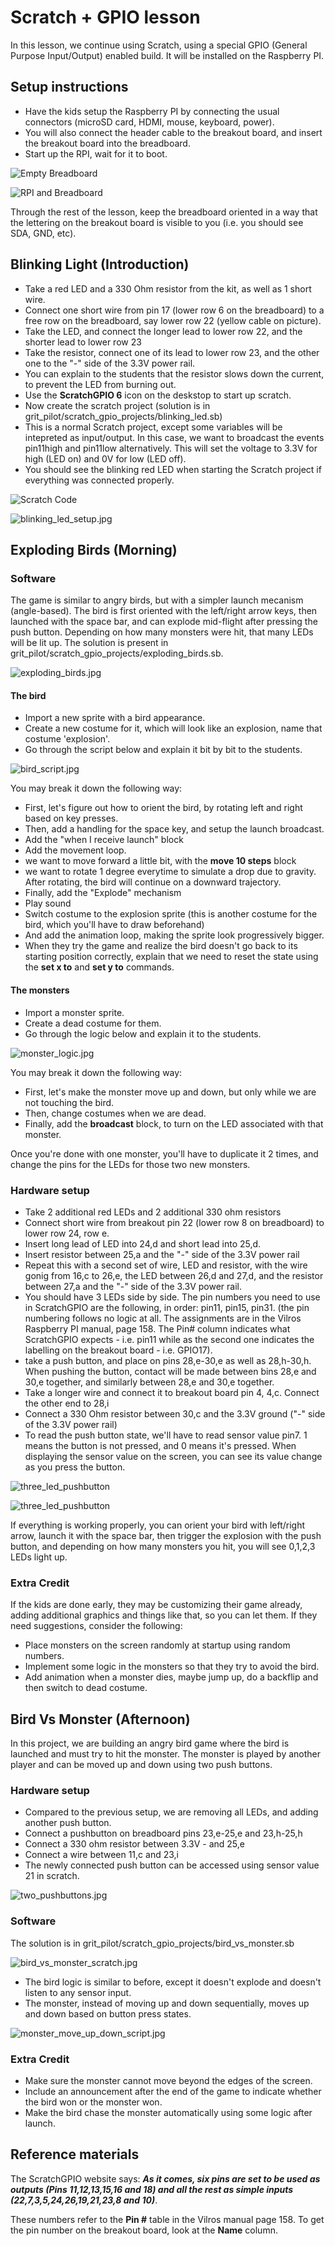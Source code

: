 # Scratch + GPIO lesson

In this lesson, we continue using Scratch, using a special GPIO (General Purpose Input/Output) enabled build. It will be installed on the Raspberry PI.

## Setup instructions
* Have the kids setup the Raspberry PI by connecting the usual connectors (microSD card, HDMI, mouse, keyboard, power).
* You will also connect the header cable to the breakout board, and insert the breakout board into the breadboard.
* Start up the RPI, wait for it to boot.

![Empty Breadboard](https://raw.githubusercontent.com/gritcoding/twf/master/images/breadboard_empty.jpg)

![RPI and Breadboard](https://raw.githubusercontent.com/gritcoding/twf/master/images/rpi_and_breadboard.jpg)

Through the rest of the lesson, keep the breadboard oriented in a way that the 
lettering on the breakout board is visible to you (i.e. you should see SDA, GND, 
etc).

## Blinking Light (Introduction)
* Take a red LED and a 330 Ohm resistor from the kit, as well as 1 short 
wire.
* Connect one short wire from pin 17 (lower row 6 on the breadboard) to a 
free row on the breadboard, say lower row 22 (yellow cable on picture).
* Take the LED, and connect the longer lead to lower row 22, and the 
shorter lead to lower row 23
* Take the resistor, connect one of its lead to lower row 23, and the other 
one to the "-" side of the 3.3V power rail.
 * You can explain to the students that the resistor slows down the current, to prevent the LED from burning out.
* Use the **ScratchGPIO 6** icon on the deskstop to start up scratch.
* Now create the scratch project (solution is in 
grit_pilot/scratch_gpio_projects/blinking_led.sb)
 * This is a normal Scratch project, except some variables will be 
intepreted as input/output. In this case, we want to broadcast the events 
pin11high and pin11low alternatively. This will set the voltage to 3.3V for 
high (LED on) and 0V for low (LED off).
 * You should see the blinking red LED when starting the Scratch project if 
everything was connected properly.

![Scratch Code](https://raw.githubusercontent.com/gritcoding/twf/master/images/scratch_blinking_light.png)

![blinking_led_setup.jpg](https://raw.githubusercontent.com/gritcoding/twf/master/images/blinking_led_setup.jpg)


## Exploding Birds (Morning)
### Software
The game is similar to angry birds, but with a simpler launch mecanism (angle-based). The bird  is first oriented with the left/right arrow keys, then launched with the space bar, and can explode mid-flight after pressing the push button. Depending on how many monsters were hit, that many LEDs will be lit up. The solution is present in grit_pilot/scratch_gpio_projects/exploding_birds.sb. 

![exploding_birds.jpg](https://raw.githubusercontent.com/gritcoding/twf/master/images/exploding_birds.jpg)


#### The bird
* Import a new sprite with a bird appearance.
* Create a new costume for it, which will look like an explosion, name that costume 'explosion'.
* Go through the script below and explain it bit by bit to the students.

![bird_script.jpg](https://raw.githubusercontent.com/gritcoding/twf/master/images/bird_script.jpg)

You may break it down the following way:
* First, let's figure out how to orient the bird, by rotating left and right based on key presses.
* Then, add a handling for the space key, and setup the launch broadcast.
* Add the "when I receive launch" block
* Add the movement loop.
 * we want to move forward a little bit, with the **move 10 steps** block
 * we want to rotate 1 degree everytime to simulate a drop due to gravity. After rotating, the bird will continue on a downward trajectory.
* Finally, add the "Explode" mechanism
 * Play sound
 * Switch costume to the explosion sprite (this is another costume for the bird, which you'll have to draw beforehand)
 * And add the animation loop, making the sprite look progressively bigger.
* When they try the game and realize the bird doesn't go back to its starting position correctly, explain that we need to reset the state using the **set x to** and **set y to** commands.

#### The monsters
* Import a monster sprite.
* Create a dead costume for them.
* Go through the logic below and explain it to the students.

![monster_logic.jpg](https://raw.githubusercontent.com/gritcoding/twf/master/images/monster_logic.jpg)

You may break it down the following way:
* First, let's make the monster move up and down, but only while we are not touching the bird.
* Then, change costumes when we are dead.
* Finally, add the **broadcast** block, to turn on the LED associated with that monster.

Once you're done with one monster, you'll have to duplicate it 2 times, and change the pins for the LEDs for those two new monsters.

### Hardware setup
* Take 2 additional red LEDs and 2 additional 330 ohm resistors
* Connect short wire from breakout pin 22 (lower row 8 on breadboard) to 
lower row 24, row e.
* Insert long lead of LED into 24,d and short lead into 25,d.
* Insert resistor between 25,a and the "-" side of the 3.3V power rail
* Repeat this with a second set of wire, LED and resistor, with the wire 
gonig from 16,c to 26,e, the LED between 26,d and 27,d, and the resistor 
between 27,a and the "-" side of the 3.3V power rail.
* You should have 3 LEDs side by side. The pin numbers you need to use in 
ScratchGPIO are the following, in order: pin11, pin15, pin31. (the pin 
numbering follows no logic at all. The assignments are in the Vilros Raspberry PI manual, page 158. The Pin# column indicates what ScratchGPIO expects - i.e. pin11 while as the second one indicates the labelling on the breakout board - i.e. GPIO17).
* take a push button, and place on pins 28,e-30,e as well as 28,h-30,h. 
When pushing the button, contact will be made between bins 28,e and 30,e 
together, and similarly between 28,e and 30,e together. 
* Take a longer wire and connect it to breakout board pin 4, 4,c. Connect 
the other end to 28,i 
* Connect a 330 Ohm resistor between 30,c and the 3.3V ground ("-" side of 
the 3.3V power rail)
* To read the push button state, we'll have to read sensor value pin7. 1 
means the button is not pressed, and 0 means it's pressed. When displaying 
the sensor value on the screen, you can see its value change as you press 
the button.

![three_led_pushbutton](https://raw.githubusercontent.com/gritcoding/twf/master/images/three_leds_pushbutton.jpg)

![three_led_pushbutton](https://raw.githubusercontent.com/gritcoding/twf/master/images/three_leds_pushbutton_top.jpg)

If everything is working properly, you can orient your bird with left/right arrow, launch it with the space bar, then trigger the explosion with the push button, and depending on how many monsters you hit, you will see 0,1,2,3 LEDs light up.

### Extra Credit
If the kids are done early, they may be customizing their game already, adding additional graphics and things like that, so you can let them. If they need suggestions, consider the following:
* Place monsters on the screen randomly at startup using random numbers.
* Implement some logic in the monsters so that they try to avoid the bird.
* Add animation when a monster dies, maybe jump up, do a backflip and then switch to dead costume.

## Bird Vs Monster (Afternoon)
In this project, we are building an angry bird game where the bird is launched and must try to hit the monster. The monster is played by another player and can be moved up and down using two push buttons.

### Hardware setup
* Compared to the previous setup, we are removing all LEDs, and adding another push button.
* Connect a pushbutton on breadboard pins 23,e-25,e and 23,h-25,h
* Connect a 330 ohm resistor between 3.3V - and 25,e
* Connect a wire between 11,c and 23,i
* The newly connected push button can be accessed using sensor value 21 in scratch.

![two_pushbuttons.jpg](https://raw.githubusercontent.com/gritcoding/twf/master/images/two_pushbuttons.jpg)

### Software

The solution is in grit_pilot/scratch_gpio_projects/bird_vs_monster.sb

![bird_vs_monster_scratch.jpg](https://raw.githubusercontent.com/gritcoding/twf/master/images/bird_vs_monster_scratch.jpg)

* The bird logic is similar to before, except it doesn't explode and doesn't listen to any sensor input.
* The monster, instead of moving up and down sequentially, moves up and down based on button press states.

![monster_move_up_down_script.jpg](https://raw.githubusercontent.com/gritcoding/twf/master/images/monster_move_up_down_script.jpg)

### Extra Credit
* Make sure the monster cannot move beyond the edges of the screen.
* Include an announcement after the end of the game to indicate whether the bird won or the monster won.
* Make the bird chase the monster automatically using some logic after launch.

## Reference materials
The ScratchGPIO website says: ***As it comes, six pins are set to be used as outputs (Pins 11,12,13,15,16 and 18) and all the rest as simple inputs (22,7,3,5,24,26,19,21,23,8 and 10)***.

These numbers refer to the **Pin #** table in the Vilros manual page 158. To get the pin number on the breakout board, look at the **Name** column.

